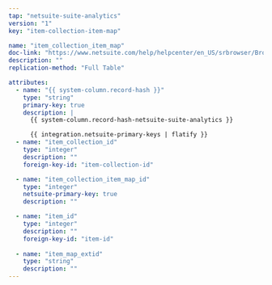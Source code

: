 ```yaml
---
tap: "netsuite-suite-analytics"
version: "1"
key: "item-collection-item-map"

name: "item_collection_item_map"
doc-link: "https://www.netsuite.com/help/helpcenter/en_US/srbrowser/Browser2020_1/odbc/record/itemcollectionitemmap.html"
description: ""
replication-method: "Full Table"

attributes:
  - name: "{{ system-column.record-hash }}"
    type: "string"
    primary-key: true
    description: |
      {{ system-column.record-hash-netsuite-suite-analytics }}

      {{ integration.netsuite-primary-keys | flatify }}
  - name: "item_collection_id"
    type: "integer"
    description: ""
    foreign-key-id: "item-collection-id"

  - name: "item_collection_item_map_id"
    type: "integer"
    netsuite-primary-key: true
    description: ""

  - name: "item_id"
    type: "integer"
    description: ""
    foreign-key-id: "item-id"
    
  - name: "item_map_extid"
    type: "string"
    description: ""
---
```

